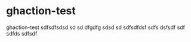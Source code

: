 # ghaction-test
ghaction-test
sdfsdfsdsd
sd
sd
dfgdfg
sdsd
sd
sdfsdfdsf
sdfs
dsfsdf
sdf
sdfds
sdfsdf
